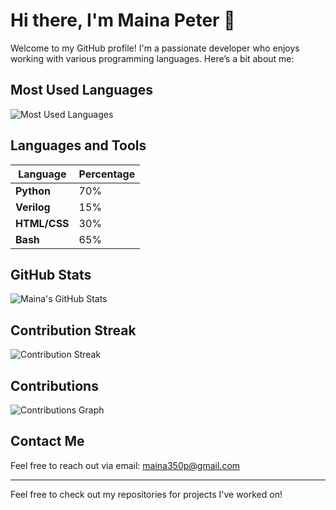 # Hi there, I'm Maina Peter 👋

Welcome to my GitHub profile! I'm a passionate developer who enjoys working with various programming languages. Here’s a bit about me:

## Most Used Languages

![Most Used Languages](https://github-readme-stats.vercel.app/api/top-langs/?username=pierretfie&layout=compact&theme=radical)

## Languages and Tools

| Language     | Percentage |
|--------------|------------|
| **Python**   | 70%        |
| **Verilog**  | 15%        |
| **HTML/CSS** | 30%        |
| **Bash**     | 65%         |

## GitHub Stats

![Maina's GitHub Stats](https://github-readme-stats.vercel.app/api?username=pierretfie&show_icons=true&theme=radical)

## Contribution Streak

![Contribution Streak](https://github-readme-streak-stats.herokuapp.com/?user=pierretfie&theme=radical)

## Contributions

![Contributions Graph](https://github-readme-activity-graph.cyclic.app/graph?username=pierretfie&theme=radical)

## Contact Me

Feel free to reach out via email: [maina350p@gmail.com](mailto:maina350p@gmail.com)

---

Feel free to check out my repositories for projects I've worked on!
